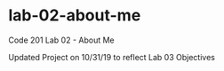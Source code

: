 # lab-02-about-me
Code 201 Lab 02 - About Me

Updated Project on 10/31/19 to reflect Lab 03 Objectives